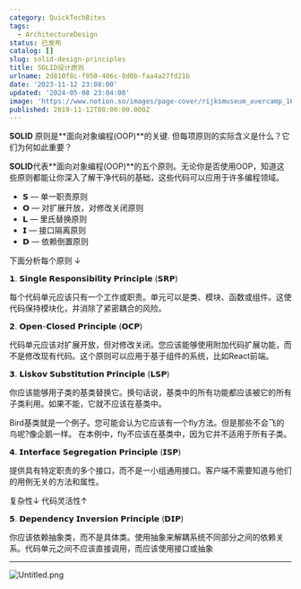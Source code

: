 ```yaml
---
category: QuickTechBites
tags:
  - ArchitectureDesign
status: 已发布
catalog: []
slug: solid-design-principles
title: SOLID设计原则
urlname: 2d810f8c-f950-406c-8d0b-faa4a27fd21b
date: '2023-11-12 23:08:00'
updated: '2024-05-08 23:04:00'
image: 'https://www.notion.so/images/page-cover/rijksmuseum_avercamp_1620.jpg'
published: 2019-11-12T08:00:00.000Z
---
```


**SOLID** 原则是**面向对象编程(OOP)**的关键. 但每项原则的实际含义是什么？它们为何如此重要？


**SOLID**代表**面向对象编程(OOP)**的五个原则。无论你是否使用OOP，知道这些原则都能让你深入了解干净代码的基础，这些代码可以应用于许多编程领域。

- 𝗦 — 单一职责原则
- 𝗢 — 对扩展开放，对修改关闭原则
- 𝗟 — 里氏替换原则
- 𝗜 — 接口隔离原则
- 𝗗 — 依赖倒置原则

下面分析每个原则 ↓


𝟭. 𝗦𝗶𝗻𝗴𝗹𝗲 𝗥𝗲𝘀𝗽𝗼𝗻𝘀𝗶𝗯𝗶𝗹𝗶𝘁𝘆 𝗣𝗿𝗶𝗻𝗰𝗶𝗽𝗹𝗲 (𝗦𝗥𝗣)


每个代码单元应该只有一个工作或职责。单元可以是类、模块、函数或组件。这使代码保持模块化，并消除了紧密耦合的风险。


𝟮. 𝗢𝗽𝗲𝗻-𝗖𝗹𝗼𝘀𝗲𝗱 𝗣𝗿𝗶𝗻𝗰𝗶𝗽𝗹𝗲 (𝗢𝗖𝗣)


代码单元应该对扩展开放，但对修改关闭。您应该能够使用附加代码扩展功能，而不是修改现有代码。这个原则可以应用于基于组件的系统，比如React前端。


𝟯. 𝗟𝗶𝘀𝗸𝗼𝘃 𝗦𝘂𝗯𝘀𝘁𝗶𝘁𝘂𝘁𝗶𝗼𝗻 𝗣𝗿𝗶𝗻𝗰𝗶𝗽𝗹𝗲 (𝗟𝗦𝗣)


你应该能够用子类的基类替换它。换句话说，基类中的所有功能都应该被它的所有子类利用。如果不能，它就不应该在基类中。


Bird基类就是一个例子。您可能会认为它应该有一个fly方法。但是那些不会飞的鸟呢?像企鹅一样。
在本例中，fly不应该在基类中，因为它并不适用于所有子类。


𝟰. 𝗜𝗻𝘁𝗲𝗿𝗳𝗮𝗰𝗲 𝗦𝗲𝗴𝗿𝗲𝗴𝗮𝘁𝗶𝗼𝗻 𝗣𝗿𝗶𝗻𝗰𝗶𝗽𝗹𝗲 (𝗜𝗦𝗣)


提供具有特定职责的多个接口，而不是一小组通用接口。客户端不需要知道与他们的用例无关的方法和属性。


复杂性↓
代码灵活性↑


𝟱. 𝗗𝗲𝗽𝗲𝗻𝗱𝗲𝗻𝗰𝘆 𝗜𝗻𝘃𝗲𝗿𝘀𝗶𝗼𝗻 𝗣𝗿𝗶𝗻𝗰𝗶𝗽𝗹𝗲 (𝗗𝗜𝗣)


你应该依赖抽象类，而不是具体类。使用抽象来解耦系统不同部分之间的依赖关系。代码单元之间不应该直接调用，而应该使用接口或抽象


---


![Untitled.png](https://prod-files-secure.s3.us-west-2.amazonaws.com/5d24fe63-e567-4804-86f9-9fdc62e13082/6fc4afd3-478b-4aaf-9884-0a3f8e406a71/Untitled.png?X-Amz-Algorithm=AWS4-HMAC-SHA256&X-Amz-Content-Sha256=UNSIGNED-PAYLOAD&X-Amz-Credential=ASIAZI2LB466S2RBKBZS%2F20250223%2Fus-west-2%2Fs3%2Faws4_request&X-Amz-Date=20250223T213337Z&X-Amz-Expires=3600&X-Amz-Security-Token=IQoJb3JpZ2luX2VjEOD%2F%2F%2F%2F%2F%2F%2F%2F%2F%2FwEaCXVzLXdlc3QtMiJHMEUCIAEgYapuIMOzEU54zIzlK4idlEFnrU2aiAcFeI2pY5g8AiEAyzdifWT3zSRk5uE6BvfHdsIzLi3eG1wc17cDmbRE1ksq%2FwMIGRAAGgw2Mzc0MjMxODM4MDUiDJSmXF0wjgZ2CE2QQSrcA%2BvFrh217e%2BLsrPIWUdGNp8MceS%2BOnRPEHLxIpvFrJc8VAjdgBZCJ0PaiofVqONU8dYmcAfUyB0l5oVtAVIME3e7rUsEK0n33jGFAL0gn23C0q2tHSxJSzoqV5pYQ8zLsG6KhDza9dCtWPwefLGKeg8Nk3%2BD6DRLbgBFFeofq4sRaqxXKKLzuBQvIFYXV70KPVmRQF82Hjk4EMNmdTzRVyJDeP2euENRUfbKFHstDEuKZS9kmp66EHjtCrHp3kWCC%2BCOe76FQ%2Bi3OMCuqo0RHZzCXU26aaNULuhqnxl6lr3JHejSo3GCdV%2Bkirm832pl6BhcK0Lohn0aALZO2fdDPnqPVX8cfmBdZHdtgJjixTMHnYEzH%2FMvGBBeI1oTcgneEOE%2FAB5SccNFYh9NAQ8OIpXHpYgssVpRnTAbWLbptq81P3atwTinTcSJGUhKyz1wKyd%2B1H%2F6%2BHgyJN3p9%2BkJ7mC1sdTZS03lbshJQvvPsHpYNyTgm1GCLtJq%2BfnHEWKg61HXqN4mRaUH5CSSVLarGT6Pb2JlYlIMXQmdiBcgkRDkoyLhM8gNK10vfi8eBWuQWqz3P4V6aicKm%2FU8Z%2FMvNFkewzgQd%2FEcFiRGXWknPf9cFduOh%2BstmytanwsrMP%2BK7b0GOqUBVsW%2FqDrXuOi2R%2FHhOHAPF0jxMt9fsxoFXe6bbhdSsoetpsL47V4dLdJOWLO6Td0QZZ2ydbx7Ugvw4UauuStG2BIjcNDFvl3u11TZTN%2BVK%2BUlY5ZA9jrTWwydU6rJrLkxKM5dgOCR51TXFxJWD4PxexrJedmQKVdpT5677YkzEXCDC%2BN11dxbubkJ04PLke9%2FlJiPv%2BQxQxb0O1Pc%2FQ3x1lCHqyGc&X-Amz-Signature=2580b48ad1448efc233d767a5603c1fb0c7f53c04ff79db6e2a6f3f9a81bdf92&X-Amz-SignedHeaders=host&x-id=GetObject)

